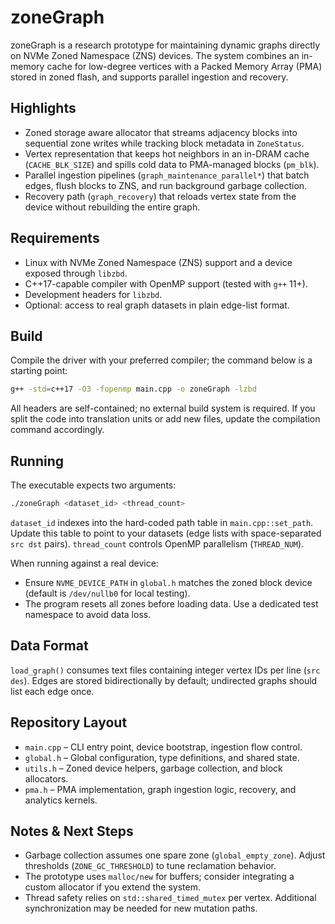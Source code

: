 # zoneGraph

zoneGraph is a research prototype for maintaining dynamic graphs directly on NVMe Zoned Namespace (ZNS) devices. The system combines an in-memory cache for low-degree vertices with a Packed Memory Array (PMA) stored in zoned flash, and supports parallel ingestion and recovery.

## Highlights
- Zoned storage aware allocator that streams adjacency blocks into sequential zone writes while tracking block metadata in `ZoneStatus`.
- Vertex representation that keeps hot neighbors in an in-DRAM cache (`CACHE_BLK_SIZE`) and spills cold data to PMA-managed blocks (`pm_blk`).
- Parallel ingestion pipelines (`graph_maintenance_parallel*`) that batch edges, flush blocks to ZNS, and run background garbage collection.
- Recovery path (`graph_recovery`) that reloads vertex state from the device without rebuilding the entire graph.

## Requirements
- Linux with NVMe Zoned Namespace (ZNS) support and a device exposed through `libzbd`.
- C++17-capable compiler with OpenMP support (tested with `g++` 11+).
- Development headers for `libzbd`.
- Optional: access to real graph datasets in plain edge-list format.

## Build
Compile the driver with your preferred compiler; the command below is a starting point:

```bash
g++ -std=c++17 -O3 -fopenmp main.cpp -o zoneGraph -lzbd
```

All headers are self-contained; no external build system is required. If you split the code into translation units or add new files, update the compilation command accordingly.

## Running
The executable expects two arguments:

```bash
./zoneGraph <dataset_id> <thread_count>
```

`dataset_id` indexes into the hard-coded path table in `main.cpp::set_path`. Update this table to point to your datasets (edge lists with space-separated `src dst` pairs). `thread_count` controls OpenMP parallelism (`THREAD_NUM`).

When running against a real device:
- Ensure `NVME_DEVICE_PATH` in `global.h` matches the zoned block device (default is `/dev/nullb0` for local testing).
- The program resets all zones before loading data. Use a dedicated test namespace to avoid data loss.

## Data Format
`load_graph()` consumes text files containing integer vertex IDs per line (`src des`). Edges are stored bidirectionally by default; undirected graphs should list each edge once.

## Repository Layout
- `main.cpp` – CLI entry point, device bootstrap, ingestion flow control.
- `global.h` – Global configuration, type definitions, and shared state.
- `utils.h` – Zoned device helpers, garbage collection, and block allocators.
- `pma.h` – PMA implementation, graph ingestion logic, recovery, and analytics kernels.

## Notes & Next Steps
- Garbage collection assumes one spare zone (`global_empty_zone`). Adjust thresholds (`ZONE_GC_THRESHOLD`) to tune reclamation behavior.
- The prototype uses `malloc/new` for buffers; consider integrating a custom allocator if you extend the system.
- Thread safety relies on `std::shared_timed_mutex` per vertex. Additional synchronization may be needed for new mutation paths.

